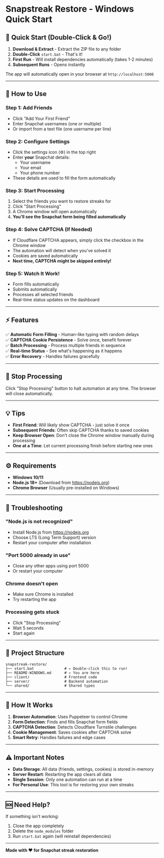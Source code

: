 # Snapstreak Restore - Windows Quick Start

## 🚀 Quick Start (Double-Click & Go!)

1. **Download & Extract** - Extract the ZIP file to any folder
2. **Double-Click** `start.bat` - That's it!
3. **First Run** - Will install dependencies automatically (takes 1-2 minutes)
4. **Subsequent Runs** - Opens instantly

The app will automatically open in your browser at `http://localhost:5000`

---

## 📖 How to Use

### Step 1: Add Friends
- Click "Add Your First Friend"
- Enter Snapchat usernames (one or multiple)
- Or import from a text file (one username per line)

### Step 2: Configure Settings
- Click the settings icon (⚙️) in the top right
- Enter **your** Snapchat details:
  - Your username
  - Your email
  - Your phone number
- These details are used to fill the form automatically

### Step 3: Start Processing
1. Select the friends you want to restore streaks for
2. Click "Start Processing"
3. A Chrome window will open automatically
4. **You'll see the Snapchat form being filled automatically**

### Step 4: Solve CAPTCHA (If Needed)
- If Cloudflare CAPTCHA appears, simply click the checkbox in the Chrome window
- The automation will detect when you've solved it
- Cookies are saved automatically
- **Next time, CAPTCHA might be skipped entirely!**

### Step 5: Watch It Work!
- Form fills automatically
- Submits automatically
- Processes all selected friends
- Real-time status updates on the dashboard

---

## ⚡ Features

✅ **Automatic Form Filling** - Human-like typing with random delays  
✅ **CAPTCHA Cookie Persistence** - Solve once, benefit forever  
✅ **Batch Processing** - Process multiple friends in sequence  
✅ **Real-time Status** - See what's happening as it happens  
✅ **Error Recovery** - Handles failures gracefully  

---

## 🛑 Stop Processing

Click "Stop Processing" button to halt automation at any time. The browser will close automatically.

---

## 💡 Tips

- **First Friend**: Will likely show CAPTCHA - just solve it once
- **Subsequent Friends**: Often skip CAPTCHA thanks to saved cookies
- **Keep Browser Open**: Don't close the Chrome window manually during processing
- **One at a Time**: Let current processing finish before starting new ones

---

## ⚙️ Requirements

- **Windows 10/11**
- **Node.js 18+** (Download from https://nodejs.org)
- **Chrome Browser** (Usually pre-installed on Windows)

---

## 🔧 Troubleshooting

### "Node.js is not recognized"
- Install Node.js from https://nodejs.org
- Choose LTS (Long Term Support) version
- Restart your computer after installation

### "Port 5000 already in use"
- Close any other apps using port 5000
- Or restart your computer

### Chrome doesn't open
- Make sure Chrome is installed
- Try restarting the app

### Processing gets stuck
- Click "Stop Processing"
- Wait 5 seconds
- Start again

---

## 📁 Project Structure

```
snapstreak-restore/
├── start.bat              # ← Double-click this to run!
├── README-WINDOWS.md      # ← You are here
├── client/                # Frontend code
├── server/                # Backend automation
└── shared/                # Shared types
```

---

## 🎯 How It Works

1. **Browser Automation**: Uses Puppeteer to control Chrome
2. **Form Detection**: Finds and fills Snapchat form fields
3. **CAPTCHA Detection**: Detects Cloudflare Turnstile challenges
4. **Cookie Management**: Saves cookies after CAPTCHA solve
5. **Smart Retry**: Handles failures and edge cases

---

## ⚠️ Important Notes

- **Data Storage**: All data (friends, settings, cookies) is stored in-memory
- **Server Restart**: Restarting the app clears all data
- **Single Session**: Only one automation can run at a time
- **For Personal Use**: This tool is for restoring your own streaks

---

## 🆘 Need Help?

If something isn't working:
1. Close the app completely
2. Delete the `node_modules` folder
3. Run `start.bat` again (will reinstall dependencies)

---

**Made with ❤️ for Snapchat streak restoration**
